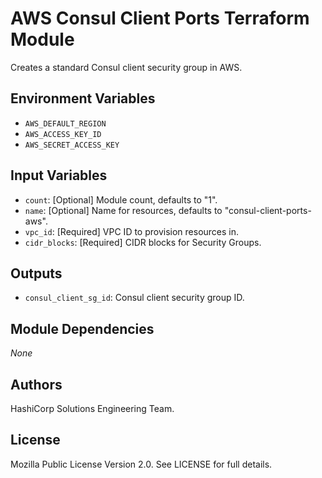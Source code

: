 # AWS Consul Client Ports Terraform Module

Creates a standard Consul client security group in AWS.

## Environment Variables

- `AWS_DEFAULT_REGION`
- `AWS_ACCESS_KEY_ID`
- `AWS_SECRET_ACCESS_KEY`

## Input Variables

- `count`: [Optional] Module count, defaults to "1".
- `name`: [Optional] Name for resources, defaults to "consul-client-ports-aws".
- `vpc_id`: [Required] VPC ID to provision resources in.
- `cidr_blocks`: [Required] CIDR blocks for Security Groups.

## Outputs

- `consul_client_sg_id`: Consul client security group ID.

## Module Dependencies

_None_

## Authors

HashiCorp Solutions Engineering Team.

## License

Mozilla Public License Version 2.0. See LICENSE for full details.
